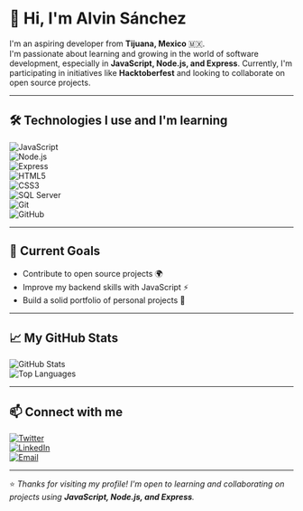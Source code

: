 # 👋 Hi, I'm Alvin Sánchez

I'm an aspiring developer from **Tijuana, Mexico** 🇲🇽.  
I'm passionate about learning and growing in the world of software development, especially in **JavaScript, Node.js, and Express**. Currently, I'm participating in initiatives like **Hacktoberfest** and looking to collaborate on open source projects.

---

## 🛠️ Technologies I use and I'm learning

![JavaScript](https://img.shields.io/badge/JavaScript-F7DF1E?logo=javascript&logoColor=black)  
![Node.js](https://img.shields.io/badge/Node.js-339933?logo=node.js&logoColor=white)  
![Express](https://img.shields.io/badge/Express.js-000000?logo=express&logoColor=white)  
![HTML5](https://img.shields.io/badge/HTML5-E34F26?logo=html5&logoColor=white)  
![CSS3](https://img.shields.io/badge/CSS3-1572B6?logo=css3&logoColor=white)   
![SQL Server](https://img.shields.io/badge/SQL%20Server-CC2927?logo=microsoft-sql-server&logoColor=white)  
![Git](https://img.shields.io/badge/Git-F05032?logo=git&logoColor=white)  
![GitHub](https://img.shields.io/badge/GitHub-181717?logo=github&logoColor=white)  

---

## 🚀 Current Goals
- Contribute to open source projects 🌍  
- Improve my backend skills with JavaScript ⚡  
- Build a solid portfolio of personal projects 📂  

---

## 📈 My GitHub Stats

![GitHub Stats](https://github-readme-stats.vercel.app/api?username=AlvinSanchezO&show_icons=true&theme=github_dark)  
![Top Languages](https://github-readme-stats.vercel.app/api/top-langs/?username=AlvinSanchezO&layout=compact&theme=github_dark)

---

## 📫 Connect with me

[![Twitter](https://img.shields.io/badge/Twitter-1DA1F2?logo=twitter&logoColor=white)](https://twitter.com/alvinsanchezdev)  
[![LinkedIn](https://img.shields.io/badge/LinkedIn-0077B5?logo=linkedin&logoColor=white)](https://www.linkedin.com/in/alvinsanchez93/)  
[![Email](https://img.shields.io/badge/Email-D14836?logo=gmail&logoColor=white)](mailto:alvinsanchezcontacto@gmail.com)  

---

⭐️ *Thanks for visiting my profile! I'm open to learning and collaborating on projects using **JavaScript, Node.js, and Express**.*
